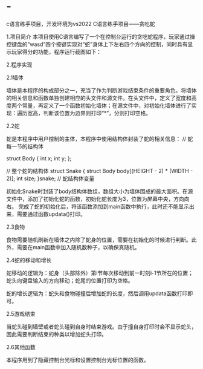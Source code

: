 # -
c语言练手项目，开发环境为vs2022
C语言练手项目——贪吃蛇

1.项目简介
本项目使用C语言编写了一个在控制台运行的贪吃蛇程序，玩家通过操控键盘的“wasd”四个按键实现对“蛇”身体上下左右四个方向的控制，同时具有显示玩家得分的功能，程序运行截图如下：

2.程序实现

2.1墙体

墙体是本程序的构成部分之一，充当了作为判断游戏结束条件的重要角色。将墙体的相关信息和函数单独创建相应的头文件和源文件。在头文件中，定义了宽度和高度两个常量，再定义了一个函数初始化墙体；在源文件中，对初始化墙体进行了实现：遍历宽高，判断该位置为边界则打印“*”，分则打印空格。

2.2蛇

蛇是本程序中用户控制的主体，本程序中使用结构体封装了蛇的相关信息：
// 蛇每一节的结构体

struct Body
{
int x;
int y;
};

// 整个蛇的结构体
struct Snake
{
		struct Body body[(HEIGHT - 2) * (WIDTH - 2)];
		int size;
}snake; // 蛇结构体变量

初始化Snake时封装了body结构体数组，数组大小为墙体围成的最大面积。在源文件中，添加了初始化蛇的函数，初始化蛇长度为3，位置为屏幕中央，方向向右。
完成了蛇的初始化后，将该函数添加到main函数中执行，此时还不能显示出来，需要通过函数updata()打印。

2.3食物

食物需要随机刷新在墙体之内除了蛇身的位置，需要在初始化的时候进行判断。此外，需要在main函数中加入随机数种子，以确保真随机。

2.4蛇的移动和增长

蛇移动的逻辑为：蛇身（头部除外）第i节每次移动到前一时刻i-1节所在的位置；蛇头向键盘输入的方向移动；蛇尾的位置打印为空格。

蛇的增长逻辑为：蛇头和食物碰撞后增加蛇的长度，然后调用updata函数打印即可。

2.5游戏结束

当蛇头碰到墙壁或者蛇头碰到自身时结束游戏。由于撞自身打印时会不显示蛇头，因此需要判断结束的种类以增加蛇头打印。

2.6其他函数

本程序用到了隐藏控制台光标和设置控制台光标位置的函数。
